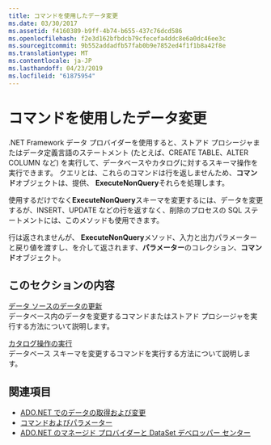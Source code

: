 ```yaml
---
title: コマンドを使用したデータ変更
ms.date: 03/30/2017
ms.assetid: f4160389-b9ff-4b74-b655-437c76dcd586
ms.openlocfilehash: f2e3d162bfbdcb79cfecefa4ddc8e6a0dc46ee3c
ms.sourcegitcommit: 9b552addadfb57fab0b9e7852ed4f1f1b8a42f8e
ms.translationtype: MT
ms.contentlocale: ja-JP
ms.lasthandoff: 04/23/2019
ms.locfileid: "61875954"
---
```

# <a name="using-commands-to-modify-data"></a>コマンドを使用したデータ変更
.NET Framework データ プロバイダーを使用すると、ストアド プロシージャまたはデータ定義言語のステートメント (たとえば、CREATE TABLE、ALTER COLUMN など) を実行して、データベースやカタログに対するスキーマ操作を実行できます。 クエリとは、これらのコマンドは行を返しませんため、**コマンド**オブジェクトは、提供、 **ExecuteNonQuery**それらを処理します。  
  
 使用するだけでなく**ExecuteNonQuery**スキーマを変更するには、データを変更するが、INSERT、UPDATE などの行を返すなく、削除のプロセスの SQL ステートメントには、このメソッドも使用できます。  
  
 行は返されませんが、 **ExecuteNonQuery**メソッド、入力と出力パラメーターと戻り値を渡すし、を介して返されます、**パラメーター**のコレクション、**コマンド**オブジェクト。  
  
## <a name="in-this-section"></a>このセクションの内容  
 [データ ソースのデータの更新](../../../../docs/framework/data/adonet/updating-data-in-a-data-source.md)  
 データベース内のデータを変更するコマンドまたはストアド プロシージャを実行する方法について説明します。  
  
 [カタログ操作の実行](../../../../docs/framework/data/adonet/performing-catalog-operations.md)  
 データベース スキーマを変更するコマンドを実行する方法について説明します。  
  
## <a name="see-also"></a>関連項目

- [ADO.NET でのデータの取得および変更](../../../../docs/framework/data/adonet/retrieving-and-modifying-data.md)
- [コマンドおよびパラメーター](../../../../docs/framework/data/adonet/commands-and-parameters.md)
- [ADO.NET のマネージド プロバイダーと DataSet デベロッパー センター](https://go.microsoft.com/fwlink/?LinkId=217917)
